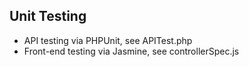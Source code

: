 Unit Testing
------------

* API testing via PHPUnit, see APITest.php
* Front-end testing via Jasmine, see controllerSpec.js